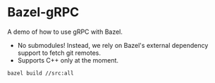 # Bazel-gRPC

A demo of how to use gRPC with Bazel.


* No submodules! Instead, we rely on Bazel's external dependency
  support to fetch git remotes.
* Supports C++ only at the moment.


`bazel build //src:all`
